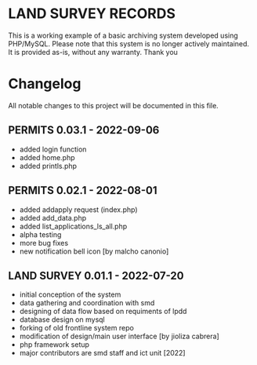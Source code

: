 # LAND SURVEY RECORDS
This is a working example of a basic archiving system developed using PHP/MySQL. Please note that this system is no longer actively maintained. It is provided as-is, without any warranty. Thank you

# Changelog
All notable changes to this project will be documented in this file.

## PERMITS 0.03.1 - 2022-09-06
- added login function
- added home.php
- added printls.php

## PERMITS 0.02.1 - 2022-08-01
- added addapply request (index.php)
- added add_data.php
- added list_applications_ls_all.php
- alpha testing
- more bug fixes
- new notification bell icon [by malcho canonio]

## LAND SURVEY 0.01.1 - 2022-07-20
- initial conception of the system
- data gathering and coordination with smd
- designing of data flow based on requiments of lpdd
- database design on mysql
- forking of old frontline system repo
- modification of design/main user interface [by jioliza cabrera]
- php framework setup
- major contributors are smd staff and ict unit [2022]
